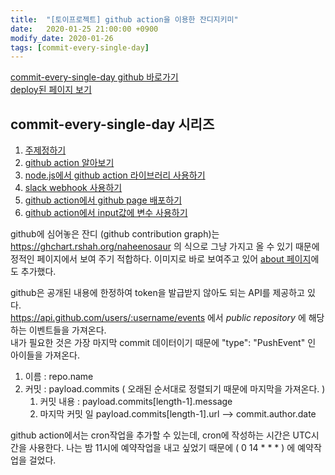 ```yaml
---
title:  "[토이프로젝트] github action을 이용한 잔디지키미"
date:   2020-01-25 21:00:00 +0900
modify_date: 2020-01-26
tags: [commit-every-single-day]
---
```


[commit-every-single-day github 바로가기](https://github.com/naheenosaur/commit-every-single-day)  
[deploy된 페이지 보기](https://naheenosaur.github.io/commit-every-single-day)

## commit-every-single-day 시리즈
1. [주제정하기](https://naheenosaur.github.io/토이프로젝트-주제정하기-1)  
2. [github action 알아보기]()  
3. [node.js에서 github action 라이브러리 사용하기]()  
4. [slack webhook 사용하기](https://naheenosaur.github.io/slack-webhook)  
5. [github action에서 github page 배포하기](https://naheenosaur.github.io/deploy-github-page)  
6. [github action에서 input값에 변수 사용하기](https://naheenosaur.github.io/variables-for-github-action)  


github에 심어놓은 잔디 (github contribution graph)는   
https://ghchart.rshah.org/naheenosaur 의 식으로 그냥 가지고 올 수 있기 때문에 정적인 페이지에서 보여 주기 적합하다.
이미지로 바로 보여주고 있어 [about 페이지](https://naheenosaur.github.io/naheenosaur)에도 추가했다.

github은 공개된 내용에 한정하여 token을 발급받지 않아도 되는 API를 제공하고 있다.  
https://api.github.com/users/:username/events 에서 _public repository_ 에 해당하는 이벤트들을 가져온다.  
내가 필요한 것은 가장 마지막 commit 데이터이기 때문에 "type": "PushEvent" 인 아이들을 가져온다.  
1. 이름 : repo.name
2. 커밋 : payload.commits ( 오래된 순서대로 정렬되기 때문에 마지막을 가져온다. )
    1. 커밋 내용 : payload.commits[length-1].message
    2. 마지막 커밋 일 payload.commits[length-1].url --> commit.author.date
    
github action에서는 cron작업을 추가할 수 있는데, cron에 작성하는 시간은 UTC시간을 사용한다.
나는 밤 11시에 예약작업을 내고 싶었기 때문에 ( 0 14 * * * ) 에 예약작업을 걸었다.



